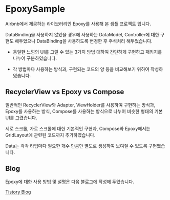 # EpoxySample

Airbnb에서 제공하는 라이브러리인 Epoxy를 사용해 본 샘플 프로젝트 입니다.

DataBinding을 사용하지 않았을 경우에 사용하는 DataModel, Controller에 대한 구현도 해두었으나 DataBinding을 사용하도록 변경한 후 주석처리 해두었습니다.

* 동일한 느낌의 UI를 그릴 수 있는 3가지 방법 대하여 간단하게 구현하고 패키지를 나누어 구분하였습니다.

* 각 방법마다 사용하는 방식과, 구현되는 코드의 양 등을 비교해보기 위하여 작성하였습니다. 

## RecyclerView vs Epoxy vs Compose
일반적인 RecyclerView와 Adapter, ViewHolder를 사용하여 구현하는 방식과, Epoxy를 사용하는 방식, Compose를 사용하는 방식으로 나누어 비슷한 형태의 기본 UI를 그렸습니다.

세로 스크롤, 가로 스크롤에 대한 기본적인 구현과, Compose와 Epoxy에서는 GridLayout에 관련된 코드까지 추가하였습니다.

Data는 각각 타입마다 필요한 개수 만큼만 별도로 생성하여 보여질 수 있도록 구현했습니다.

## Blog
Epoxy에 대한 사용 방법 및 설명은 다음 블로그에 작성해 두었습니다.

[Tistory Blog](https://heegs.tistory.com/136 "Epoxy Basic usage")
